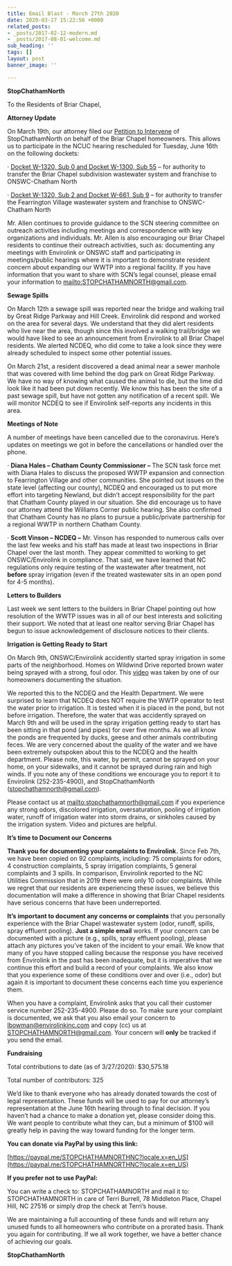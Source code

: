 ```yaml
---
title: Email Blast - March 27th 2020
date: 2020-03-27 15:22:56 +0000
related_posts:
- _posts/2017-02-12-modern.md
- _posts/2017-08-01-welcome.md
sub_heading: ''
tags: []
layout: post
banner_image: ''

---
```

**StopChathamNorth**

To the Residents of Briar Chapel,

**Attorney Update**

On March 19th, our attorney filed our [Petition to Intervene](https://starw1.ncuc.net/NCUC/ViewFile.aspx?Id=dc6fdedf-9277-4b76-9f87-70a0df29d214) of StopChathamNorth on behalf of the Briar Chapel homeowners. This allows us to participate in the NCUC hearing rescheduled for Tuesday, June 16th on the following dockets:

· [Docket W-1320, Sub 0 and Docket W-1300, Sub 55](https://starw1.ncuc.net/NCUC/ViewFile.aspx?Id=054235f3-6422-4d7a-ae4c-0cc07cba303d) – for authority to transfer the Briar Chapel subdivision wastewater system and franchise to ONSWC-Chatham North

· [Docket W-1320, Sub 2 and Docket W-661, Sub 9](https://starw1.ncuc.net/NCUC/ViewFile.aspx?Id=4cdf8d77-17ca-4715-ac04-062098a4fe81) – for authority to transfer the Fearrington Village wastewater system and franchise to ONSWC-Chatham North

Mr. Allen continues to provide guidance to the SCN steering committee on outreach activities including meetings and correspondence with key organizations and individuals. Mr. Allen is also encouraging our Briar Chapel residents to continue their outreach activities, such as: documenting any meetings with Envirolink or ONSWC staff and participating in meetings/public hearings where it is important to demonstrate resident concern about expanding our WWTP into a regional facility. If you have information that you want to share with SCN’s legal counsel, please email your information to [mailto:STOPCHATHAMNORTH@gmail.com](mailto:STOPCHATHAMNORTH@gmail.com).

**Sewage Spills**

On March 12th a sewage spill was reported near the bridge and walking trail by Great Ridge Parkway and Hill Creek. Envirolink did respond and worked on the area for several days. We understand that they did alert residents who live near the area, though since this involved a walking trail/bridge we would have liked to see an announcement from Envirolink to all Briar Chapel residents. We alerted NCDEQ, who did come to take a look since they were already scheduled to inspect some other potential issues.

On March 21st, a resident discovered a dead animal near a sewer manhole that was covered with lime behind the dog park on Great Ridge Parkway. We have no way of knowing what caused the animal to die, but the lime did look like it had been put down recently. We know this has been the site of a past sewage spill, but have not gotten any notification of a recent spill. We will monitor NCDEQ to see if Envirolink self-reports any incidents in this area.

**Meetings of Note**

A number of meetings have been cancelled due to the coronavirus. Here’s updates on meetings we got in before the cancellations or handled over the phone.

· **Diana Hales – Chatham County Commissioner –** The SCN task force met with Diana Hales to discuss the proposed WWTP expansion and connection to Fearrington Village and other communities. She pointed out issues on the state level (affecting our county), NCDEQ and encouraged us to put more effort into targeting Newland, but didn’t accept responsibility for the part that Chatham County played in our situation. She did encourage us to have our attorney attend the Williams Corner public hearing. She also confirmed that Chatham County has no plans to pursue a public/private partnership for a regional WWTP in northern Chatham County.

· **Scott Vinson – NCDEQ –** Mr. Vinson has responded to numerous calls over the last few weeks and his staff has made at least two inspections in Briar Chapel over the last month. They appear committed to working to get ONSWC/Envirolink in compliance. That said, we have learned that NC regulations only require testing of the wastewater after treatment, not **before** spray irrigation (even if the treated wastewater sits in an open pond for 4-5 months).

**Letters to Builders**

Last week we sent letters to the builders in Briar Chapel pointing out how resolution of the WWTP issues was in all of our best interests and soliciting their support. We noted that at least one realtor serving Briar Chapel has begun to issue acknowledgement of disclosure notices to their clients.

**Irrigation is Getting Ready to Start**

On March 9th, ONSWC/Envirolink accidently started spray irrigation in some parts of the neighborhood. Homes on Wildwind Drive reported brown water being sprayed with a strong, foul odor. This [video](https://www.youtube.com/watch?v=wwKx_AFZmH8&app=desktop) was taken by one of our homeowners documenting the situation.

We reported this to the NCDEQ and the Health Department. We were surprised to learn that NCDEQ does NOT require the WWTP operator to test the water prior to irrigation. It is tested when it is placed in the pond, but not before irrigation. Therefore, the water that was accidently sprayed on March 9th and will be used in the spray irrigation getting ready to start has been sitting in that pond (and pipes) for over five months. As we all know the ponds are frequented by ducks, geese and other animals contributing feces. We are very concerned about the quality of the water and we have been extremely outspoken about this to the NCDEQ and the health department. Please note, this water, by permit, cannot be sprayed on your home, on your sidewalks, and it cannot be sprayed during rain and high winds. If you note any of these conditions we encourage you to report it to Envirolink (252-235-4900), and StopChathamNorth ([stopchathamnorth@gmail.com](mailto:stopchathamnorth@gmail.com)).

Please contact us at [mailto:stopchathamnorth@gmail.com](mailto:stopchathamnorth@gmail.com) if you experience any strong odors, discolored irrigation, oversaturation, pooling of irrigation water, runoff of irrigation water into storm drains, or sinkholes caused by the irrigation system. Video and pictures are helpful.

**It’s time to Document our Concerns**

**Thank you for documenting your complaints to Envirolink.** Since Feb 7th, we have been copied on 92 complaints, including: 75 complaints for odors, 4 construction complaints, 5 spray irrigation complaints, 5 general complaints and 3 spills. In comparison, Envirolink reported to the NC Utilities Commission that in 2019 there were only 10 odor complaints. While we regret that our residents are experiencing these issues, we believe this documentation will make a difference in showing that Briar Chapel residents have serious concerns that have been underreported.

**It’s important to document any concerns or complaints** that you personally experience with the Briar Chapel wastewater system (odor, runoff, spills, spray effluent pooling). **Just a simple email** works. If your concern can be documented with a picture (e.g., spills, spray effluent pooling), please attach any pictures you’ve taken of the incident to your email. We know that many of you have stopped calling because the response you have received from Envirolink in the past has been inadequate, but it is imperative that we continue this effort and build a record of your complaints. We also know that you experience some of these conditions over and over (i.e., odor) but again it is important to document these concerns each time you experience them.

When you have a complaint, Envirolink asks that you call their customer service number 252-235-4900. Please do so. To make sure your complaint is documented, we ask that you also email your concern to [lbowman@envirolinkinc.com](mailto:lbowman@envirolinkinc.com) and copy (cc) us at [STOPCHATHAMNORTH@gmail.com](mailto:STOPCHATHAMNORTH@gmail.com). Your concern will **only** be tracked if you send the email.

**Fundraising**

Total contributions to date (as of 3/27/2020): $30,575.18

Total number of contributors: 325

We’d like to thank everyone who has already donated towards the cost of legal representation. These funds will be used to pay for our attorney’s representation at the June 16th hearing through to final decision. If you haven’t had a chance to make a donation yet, please consider doing this. We want people to contribute what they can, but a minimum of $100 will greatly help in paving the way toward funding for the longer term.

**You can donate via PayPal by using this link:**

[https://paypal.me/STOPCHATHAMNORTHNC?locale.x=en_US](https://paypal.me/STOPCHATHAMNORTHNC?locale.x=en_US)

**If you prefer not to use PayPal:**

You can write a check to: STOPCHATHAMNORTH and mail it to: STOPCHATHAMNORTH in care of Terri Burrell, 78 Middleton Place, Chapel Hill, NC 27516 or simply drop the check at Terri’s house.

We are maintaining a full accounting of these funds and will return any unused funds to all homeowners who contribute on a prorated basis. Thank you again for contributing. If we all work together, we have a better chance of achieving our goals.

**StopChathamNorth**